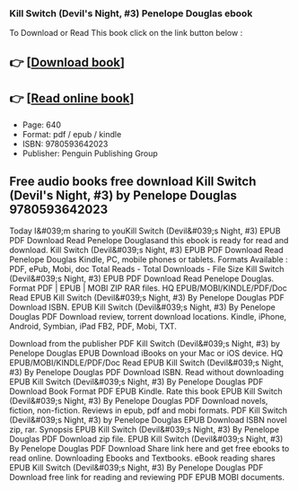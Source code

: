 ### Kill Switch (Devil's Night, #3) Penelope Douglas ebook

To Download or Read This book click on the link button below :

## 👉  [**[Download book](http://ebooksharez.info/download.php?group=book&from=github.com&id=702675&lnk=1081 "Download book")**]

## 👉  [**[Read online book](http://ebooksharez.info/download.php?group=book&from=github.com&id=702675&lnk=1081 "Read online book")**]


* Page: 640
* Format: pdf / epub / kindle
* ISBN: 9780593642023
* Publisher: Penguin Publishing Group



## Free audio books free download Kill Switch (Devil's Night, #3) by Penelope Douglas 9780593642023


Today I&amp;#039;m sharing to youKill Switch (Devil&amp;#039;s Night, #3) EPUB PDF Download Read Penelope Douglasand this ebook is ready for read and download. Kill Switch (Devil&amp;#039;s Night, #3) EPUB PDF Download Read Penelope Douglas Kindle, PC, mobile phones or tablets. Formats Available : PDF, ePub, Mobi, doc Total Reads - Total Downloads - File Size Kill Switch (Devil&amp;#039;s Night, #3) EPUB PDF Download Read Penelope Douglas. Format PDF | EPUB | MOBI ZIP RAR files. HQ EPUB/MOBI/KINDLE/PDF/Doc Read EPUB Kill Switch (Devil&amp;#039;s Night, #3) By Penelope Douglas PDF Download ISBN. EPUB Kill Switch (Devil&amp;#039;s Night, #3) By Penelope Douglas PDF Download review, torrent download locations. Kindle, iPhone, Android, Symbian, iPad FB2, PDF, Mobi, TXT.

Download from the publisher PDF Kill Switch (Devil&amp;#039;s Night, #3) by Penelope Douglas EPUB Download iBooks on your Mac or iOS device. HQ EPUB/MOBI/KINDLE/PDF/Doc Read EPUB Kill Switch (Devil&amp;#039;s Night, #3) By Penelope Douglas PDF Download ISBN. Read without downloading EPUB Kill Switch (Devil&amp;#039;s Night, #3) By Penelope Douglas PDF Download Book Format PDF EPUB Kindle. Rate this book EPUB Kill Switch (Devil&amp;#039;s Night, #3) By Penelope Douglas PDF Download novels, fiction, non-fiction. Reviews in epub, pdf and mobi formats. PDF Kill Switch (Devil&amp;#039;s Night, #3) by Penelope Douglas EPUB Download ISBN novel zip, rar. Synopsis EPUB Kill Switch (Devil&amp;#039;s Night, #3) By Penelope Douglas PDF Download zip file. EPUB Kill Switch (Devil&amp;#039;s Night, #3) By Penelope Douglas PDF Download Share link here and get free ebooks to read online. Downloading Ebooks and Textbooks. eBook reading shares EPUB Kill Switch (Devil&amp;#039;s Night, #3) By Penelope Douglas PDF Download free link for reading and reviewing PDF EPUB MOBI documents.






